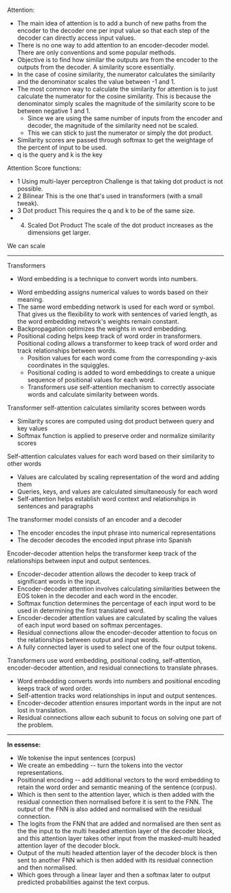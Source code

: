 
Attention:
* The main idea of attention is to add a bunch of new paths from the encoder to the decoder one per input value so that each step of the decoder can directly access input values.
* There is no one way to add attention to an encoder-decoder model. There are only conventions and some popular methods. 
* Objective is to find how similar the outputs are from the encoder to the outputs from the decoder. A similarity score essentially.
* In the case of cosine similarity, the numerator calculates the similarity and the denominator scales the value between -1 and 1.
* The most common way to calculate the similarity for attention is to just calculate the numerator for the cosine similarity. This is because the denominator simply scales the magnitude of the similarity score to be between negative 1 and 1. 
	* Since we are using the same number of inputs from the encoder and decoder, the magnitude of the similarity need not be scaled. 
	* This we can stick to just the numerator or simply the dot product. 
* Similarity scores are passed through softmax to get the weightage of the percent of input to be used.
* q is the query and k is the key

Attention Score functions:

* 1 Using multi-layer perceptron
		Challenge is that taking dot product is not possible.
* 2 Bilinear
		This is the one that's used in transformers (with a small tweak).
* 3 Dot product
		This requires the q and k to be of the same size.
* 4. Scaled Dot Product
		The scale of the dot product increases as the dimensions get larger.

We can scale 





---------------------------------

Transformers

* Word embedding is a technique to convert words into numbers.
- Word embedding assigns numerical values to words based on their meaning.
- The same word embedding network is used for each word or symbol. That gives us the flexibility to work with sentences of varied length, as the word embedding network's weights remain constant.
- Backpropagation optimizes the weights in word embedding.
- Positional coding helps keep track of word order in transformers. Positional coding allows a transformer to keep track of word order and track relationships between words.
	- Position values for each word come from the corresponding y-axis coordinates in the squiggles.
	- Positional coding is added to word embeddings to create a unique sequence of positional values for each word.
	- Transformers use self-attention mechanism to correctly associate words and calculate similarity between words.

Transformer self-attention calculates similarity scores between words
- Similarity scores are computed using dot product between query and key values
- Softmax function is applied to preserve order and normalize similarity scores

Self-attention calculates values for each word based on their similarity to other words
- Values are calculated by scaling representation of the word and adding them
- Queries, keys, and values are calculated simultaneously for each word
- Self-attention helps establish word context and relationships in sentences and paragraphs

The transformer model consists of an encoder and a decoder
- The encoder encodes the input phrase into numerical representations
- The decoder decodes the encoded input phrase into Spanish

Encoder-decoder attention helps the transformer keep track of the relationships between input and output sentences.
- Encoder-decoder attention allows the decoder to keep track of significant words in the input.
- Encoder-decoder attention involves calculating similarities between the EOS token in the decoder and each word in the encoder.
- Softmax function determines the percentage of each input word to be used in determining the first translated word.
- Encoder-decoder attention values are calculated by scaling the values of each input word based on softmax percentages.
- Residual connections allow the encoder-decoder attention to focus on the relationships between output and input words.
- A fully connected layer is used to select one of the four output tokens.

Transformers use word embedding, positional coding, self-attention, encoder-decoder attention, and residual connections to translate phrases.
- Word embedding converts words into numbers and positional encoding keeps track of word order.
- Self-attention tracks word relationships in input and output sentences.
- Encoder-decoder attention ensures important words in the input are not lost in translation.
- Residual connections allow each subunit to focus on solving one part of the problem.

--------------------------------- 

**In essense:**

* We tokenise the input sentences (corpus)
* We create an embedding -- turn the tokens into the vector representations.
* Positional encoding -- add additional vectors to the word embedding to retain the word order and semantic meaning of the sentence (corpus). 
*  Which is then sent to the attention layer, which is then added with the residual connection then normalised before it is sent to the FNN. The output of the FNN is also added and normalised with the residual connection.
* The logits from the FNN that are added and normalised are then sent as the the input to the multi headed attention layer of the decoder block, and this attention layer takes other input from the masked-multi headed attention layer of the decoder block.
* Output of the multi headed attention layer of the decoder block is then sent to another FNN which is then added with its residual connection and then normalised. 
* Which goes through a linear layer and then a softmax later to output predicted probabilities against the text corpus. 